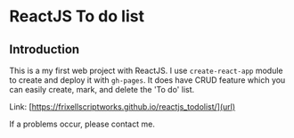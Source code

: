 # ReactJS To do list

## Introduction
This is a my first web project with ReactJS. I use ```create-react-app``` module to create and deploy it with ```gh-pages```.
It does have CRUD feature which you can easily create, mark, and delete the 'To do' list.

Link: [https://frixellscriptworks.github.io/reactjs_todolist/](url)

If a problems occur, please contact me.

